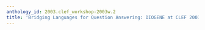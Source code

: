 ```yaml
---
anthology_id: 2003.clef_workshop-2003w.2
title: 'Bridging Languages for Question Answering: DIOGENE at CLEF 2003'
---
```

